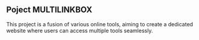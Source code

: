 ## Poject MULTILINKBOX

This project is a fusion of various online tools, aiming to create a dedicated website where users can access multiple tools seamlessly.
